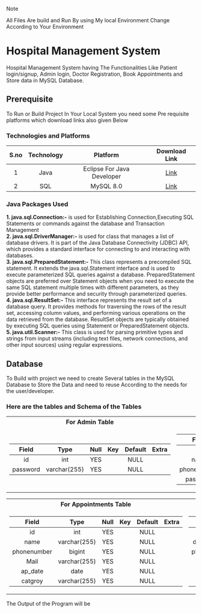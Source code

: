 > [!note]  
> All Files Are build and Run By using My local Environment Change According to Your Environment
# Hospital Management System
Hospital Management System having The Functionalities Like Patient login/signup, Admin login, Doctor Registration, Book Appointments and Store data in MySQL Database.
## Prerequisite

To Run or Build Project In Your Local System you need some Pre requisite platforms which download links also given Below
### Technologies and Platforms
| S.no          | Technology   |    Platform                  |          Download Link                    |
| :---:         |     :---:    |          :---:               |             :---:                         |
| 1             | Java         | Eclipse For Java Developer   |[Link](https://www.eclipse.org/downloads/) |
| 2             | SQL          | MySQL 8.0                    | [Link](https://www.mysql.com/downloads/)  |

### Java Packages Used
**1. java.sql.Connection:-**  is used for Establishing Connection,Executing SQL Statements or commands against the database and Transaction Management</br>
**2. java.sql.DriverManager:-** is used for class that manages a list of database drivers. It is part of the Java Database Connectivity (JDBC) API, which provides a standard interface for connecting to and interacting with databases.</br>
**3. java.sql.PreparedStatement:-** This class represents a precompiled SQL statement. It extends the java.sql.Statement interface and is used to execute parameterized SQL queries against a database. PreparedStatement objects are preferred over Statement objects when you need to execute the same SQL statement multiple times with different parameters, as they provide better performance and security through parameterized queries.</br>
**4. java.sql.ResultSet:-** This interface represents the result set of a database query. It provides methods for traversing the rows of the result set, accessing column values, and performing various operations on the data retrieved from the database. ResultSet objects are typically obtained by executing SQL queries using Statement or PreparedStatement objects.</br>
**5. java.util.Scanner:-** This class is used for parsing primitive types and strings from input streams (including text files, network connections, and other input sources) using regular expressions.


## Database
To Build with project we need to create Several tables in the MySQL Database to Store the Data and need to reuse According to the needs for the user/developer.
### Here are the tables and Schema of the Tables

<table>
<tr><th>For Admin Table </th><th>For Patients Table</th></tr>
<tr><td>

  
| Field    | Type         | Null | Key | Default | Extra |
|:--------:|:------------:|:----:|:---:|:-------:|:-----:|
| id       | int          | YES  |     | NULL    |       |                                 
| password | varchar(255) | YES  |     | NULL    |       |
</td><td>
  




| Field       | Type         | Null | Key | Default | Extra |
|:-----------:|:------------:|:----:|:---:|:-------:|:------:|
| id          | int          | YES  |     | NULL    |       |
| name        | varchar(255) | YES  |     | NULL    |       |
| phonenumber | bigint       | YES  |     | NULL    |       |
| password    | varchar(255) | YES  |     | NULL    |       |


</td>
</table>

<table>
<tr><th>For Appointments Table </th><th>For Doctor Table</th></tr>
<tr><td>

| Field       | Type         | Null | Key | Default | Extra |
|:-----------:|:------------:|:----:|:---:|:-------:|:-----:|
| id          | int          | YES  |     | NULL    |       |
| name        | varchar(255) | YES  |     | NULL    |       |
| phonenumber | bigint       | YES  |     | NULL    |       |
| Mail        | varchar(255) | YES  |     | NULL    |       |
| ap_date     | date         | YES  |     | NULL    |       |
| catgroy     | varchar(255) | YES  |     | NULL    |       |

</td><td>


| Field       | Type         | Null | Key | Default | Extra |
|:-----------:|:------------:|:----:|:---:|:-------:|:-----:|
| id          | int          | YES  |     | NULL    |       |
| doctor_name | varchar(255) | YES  |     | NULL    |       |
| phonenumber | bigint       | YES  |     | NULL    |       |
| mail        | varchar(255) | YES  |     | NULL    |       |
| spc         | varchar(255) | YES  |     | NULL    |       |
| password    | varchar(255) | YES  |     | NULL    |       |

</td></tr> </table>



The Output of the Program will be</br>
